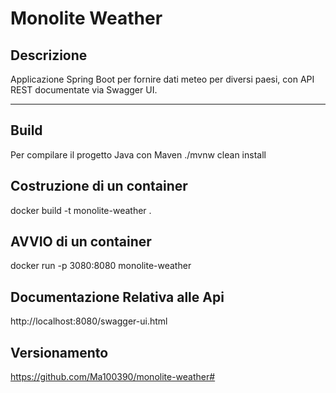 # Monolite Weather

## Descrizione
Applicazione Spring Boot per fornire dati meteo per diversi paesi, con API REST documentate via Swagger UI.

---

## Build

Per compilare il progetto Java con Maven
./mvnw clean install 

## Costruzione di un container
docker build -t monolite-weather .

## AVVIO di un container
docker run -p 3080:8080 monolite-weather

## Documentazione Relativa alle Api
http://localhost:8080/swagger-ui.html

## Versionamento
https://github.com/Ma100390/monolite-weather#
